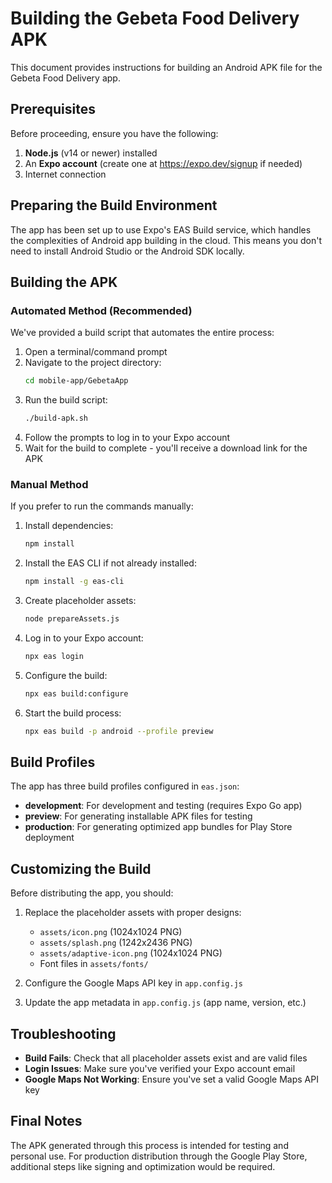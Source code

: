# Building the Gebeta Food Delivery APK

This document provides instructions for building an Android APK file for the Gebeta Food Delivery app.

## Prerequisites

Before proceeding, ensure you have the following:

1. **Node.js** (v14 or newer) installed
2. An **Expo account** (create one at https://expo.dev/signup if needed)
3. Internet connection

## Preparing the Build Environment

The app has been set up to use Expo's EAS Build service, which handles the complexities of Android app building in the cloud. This means you don't need to install Android Studio or the Android SDK locally.

## Building the APK

### Automated Method (Recommended)

We've provided a build script that automates the entire process:

1. Open a terminal/command prompt
2. Navigate to the project directory:
   ```bash
   cd mobile-app/GebetaApp
   ```
3. Run the build script:
   ```bash
   ./build-apk.sh
   ```
4. Follow the prompts to log in to your Expo account
5. Wait for the build to complete - you'll receive a download link for the APK

### Manual Method

If you prefer to run the commands manually:

1. Install dependencies:
   ```bash
   npm install
   ```

2. Install the EAS CLI if not already installed:
   ```bash
   npm install -g eas-cli
   ```

3. Create placeholder assets:
   ```bash
   node prepareAssets.js
   ```

4. Log in to your Expo account:
   ```bash
   npx eas login
   ```

5. Configure the build:
   ```bash
   npx eas build:configure
   ```

6. Start the build process:
   ```bash
   npx eas build -p android --profile preview
   ```

## Build Profiles

The app has three build profiles configured in `eas.json`:

- **development**: For development and testing (requires Expo Go app)
- **preview**: For generating installable APK files for testing
- **production**: For generating optimized app bundles for Play Store deployment

## Customizing the Build

Before distributing the app, you should:

1. Replace the placeholder assets with proper designs:
   - `assets/icon.png` (1024x1024 PNG)
   - `assets/splash.png` (1242x2436 PNG)
   - `assets/adaptive-icon.png` (1024x1024 PNG)
   - Font files in `assets/fonts/`

2. Configure the Google Maps API key in `app.config.js`

3. Update the app metadata in `app.config.js` (app name, version, etc.)

## Troubleshooting

- **Build Fails**: Check that all placeholder assets exist and are valid files
- **Login Issues**: Make sure you've verified your Expo account email
- **Google Maps Not Working**: Ensure you've set a valid Google Maps API key

## Final Notes

The APK generated through this process is intended for testing and personal use. For production distribution through the Google Play Store, additional steps like signing and optimization would be required.